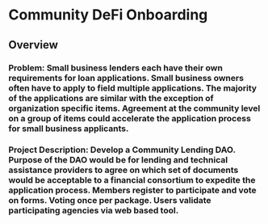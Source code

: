 # Community DeFi Onboarding
## Overview
### Problem: Small business lenders each have their own requirements for loan applications. Small business owners often have to apply to field multiple applications. The majority of the applications are similar with the exception of organization specific items. Agreement at the community level on a group of items could accelerate the application process for small business applicants.
### Project Description: Develop a Community Lending DAO. Purpose of the DAO would be for lending and technical assistance providers to agree on which set of documents would be acceptable to a financial consortium to expedite the application process. Members register to participate and vote on forms. Voting once per package. Users validate participating agencies via web based tool.
